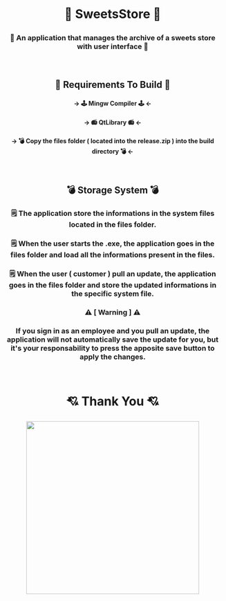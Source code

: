 # <p align="center"> 🧁 SweetsStore 🧁</p>
### <p align="center"> 🍭 An application that manages the archive of a sweets store with user interface 🍭</p><br>

## <p align="center">🔨 Requirements To Build 🔨</p>
#### <p align="center">-> 🕹️ Mingw Compiler 🕹️ <- </p>
#### <p align="center">-> 📻 QtLibrary 📻 <- </p>
#### <p align="center">-> 💣 Copy the files folder ( located into the release.zip ) into the build directory 💣 <- </p><br>

## <p align="center">💣  Storage System 💣</p>
### <p align="center"> 🗒️ The application store the informations in the system files located in the files folder.</p>
### <p align="center"> 🗒️ When the user starts the .exe, the application goes in the files folder and load all the informations present in the files.</p>
### <p align="center"> 🗒️ When the user ( customer ) pull an update, the application goes in the files folder and store the updated informations in the specific system file.</p>
### <p align="center"> ⚠️ [ Warning ] ⚠️</p>
### <p align="center">  If you sign in as an employee and you pull an update, the application will not automatically save the update for you, but it's your responsability to press the apposite save button to apply the changes.</p><br>

# <p align="center">💘 Thank You 💘</p>
<p align="center"> <img src="https://data.whicdn.com/images/164035936/original.gif" width="400px" height="400px"></p>
